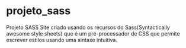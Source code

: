 # projeto_sass
Projeto SASS
Site criado usando os recursos do Sass(Syntactically awesome style sheets) que é um pré-processador de CSS que permite escrever estilos usando uma sintaxe intuitiva. 
